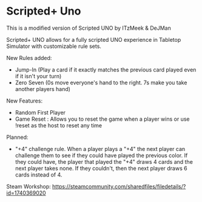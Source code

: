# Scripted+ Uno

This is a modified version of Scripted UNO by ITzMeek & DeJMan

Scripted+ UNO allows for a fully scripted UNO experience in Tabletop Simulator with customizable rule sets.

New Rules added:
- Jump-In (Play a card if it exactly matches the previous card played even if it isn't your turn)
- Zero Seven (0s move everyone's hand to the right. 7s make you take another players hand)

New Features:
- Random First Player
- Game Reset : Allows you to reset the game when a player wins or use !reset as the host to reset any time

Planned:
- "+4" challenge rule. When a player plays a "+4" the next player can challenge them to see if they could have played the previous color. If they could have, the player that played the "+4" draws 4 cards and the next player takes none. If they couldn't, then the next player draws 6 cards instead of 4.

Steam Workshop: https://steamcommunity.com/sharedfiles/filedetails/?id=1740369020
